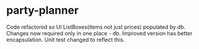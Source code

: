 # party-planner
Code refactored so UI ListBoxes(items not just prices) populated by db. Changes now required only in one place - db. Improved version has better encapsulation. Unit test changed to reflect this.
